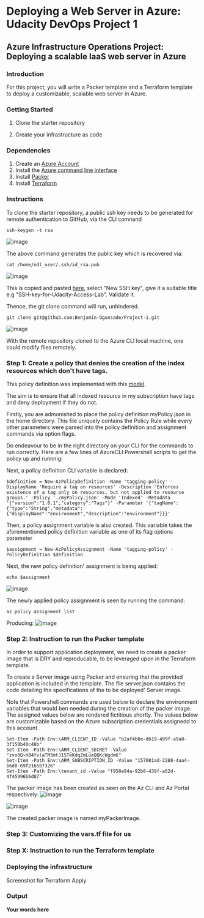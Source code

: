 # Deploying a Web Server in Azure: Udacity DevOps Project 1

## Azure Infrastructure Operations Project: Deploying a scalable IaaS web server in Azure

### Introduction
For this project, you will write a Packer template and a Terraform template to deploy a customizable, scalable web server in Azure.

### Getting Started
1. Clone the starter repository

2. Create your infrastructure as code


### Dependencies
1. Create an [Azure Account](https://portal.azure.com) 
2. Install the [Azure command line interface](https://docs.microsoft.com/en-us/cli/azure/install-azure-cli?view=azure-cli-latest)
3. Install [Packer](https://www.packer.io/downloads)
4. Install [Terraform](https://www.terraform.io/downloads.html)

### Instructions
To clone the starter repository, a public ssh key needs to be generated for remote authentication to GitHub, via the CLI comnand

````
ssh-keygen -t rsa
````
![image](https://user-images.githubusercontent.com/28298236/185976602-ab944906-2b2b-455a-b01b-a0d39e760a6a.png)

The above command generates the public key which is recovered via:

````
cat /home/odl_user/.ssh/id_rsa.pub
````
![image](https://user-images.githubusercontent.com/28298236/185976911-ec54aa80-c6ef-446e-b43a-c01fde7f14ac.png)

This is copied and pasted [here](https://github.com/settings/keys), select "New SSH key", give it a suitable title e.g "SSH-key-for-Udacity-Access-Lab". Validate it.

Thence, the git clone command will run, unhindered.


````
git clone git@github.com:Benjamin-Ogunsade/Project-1.git
````

![image](https://user-images.githubusercontent.com/28298236/185977312-93211a93-712d-4f06-9cd1-a7315e2d8f38.png)


With the remote repository cloned to the Azure CLI local machine, one could modify files remotely.


### Step 1: Create a policy that denies the creation of the index resources which don't have tags.

This policy definition was implemented with this [model](https://portal.azure.com/#view/Microsoft_Azure_Policy/PolicyDetailBlade/definitionId/%2Fproviders%2FMicrosoft.Authorization%2FpolicyDefinitions%2F871b6d14-10aa-478d-b590-94f262ecfa99). 

The aim is to ensure that all indexed resourcs in my subscription have tags and deny deployment if they do not.

Firstly, you are admonished to place the policy definition myPolicy.json in the home directory. This file uniquely contains the Policy Rule while every other parameters were parsed into the policy definition and assignment commands via option flags.

Do endeavour to be in the right directory on your CLI for the commands to run correctly. Here are a few lines of AzureCLI Powershell scripts to get the policy up and runnnig:

Next, a policy definition CLI variable is declared:


````
$definition = New-AzPolicyDefinition -Name 'tagging-policy' -DisplayName 'Require a tag on resources' -Description 'Enforces existence of a tag only on resources, but not applied to resource groups.' -Policy './myPolicy.json' -Mode 'Indexed' -Metadata '{"version":"1.0.1","category":"Tags"}' -Parameter '{"tagName":{"type":"String","metadata":{"displayName":"environment","description":"environment"}}}'
````

Then, a policy assignment variable is also created. This variable takes the aforementioned policy definition variable as one of its flag options parameter

````
$assignment = New-AzPolicyAssignment -Name 'tagging-policy' -PolicyDefinition $definition
````

Next, the new policy definition' assignment is being applied:

````
echo $assignment
````

![image](https://user-images.githubusercontent.com/28298236/185986047-47d093d1-8515-4894-ba70-0e32a668f90c.png)

The newly applied policy assignment is seen by running the command: 
````
az policy assignment list
````
Producing:
![image](https://user-images.githubusercontent.com/28298236/185987562-2a232816-1c76-4d37-b0da-b2d5566a922c.png)


### Step 2: Instruction to run the Packer template

In order to support application deployment, we need to create a packer image that is DRY and reproducable, to be leveraged upon in the Terraform template.


To create a Server image  using Packer and ensuring that the provided application is included in the template.
The file server.json contains the code detailing the specifications of the to be deployed' Server image.

Note that Powershell commands are used below to declare the environment variables that would ben needed during the creation of the packer image. The assigned values below are rendered fictitious shortly. The values below are customizable based on the Azure subscription credentials assignedd to this account.

````
Set-Item -Path Env:\ARM_CLIENT_ID -Value "b2af4b8e-d619-499f-a9a8-3f150b40c48b"
Set-Item -Path Env:\ARM_CLIENT_SECRET -Value "zvo8Q~H84fvlaTM3mtJ1STeKdqZmLueQQKcWgdm6"
Set-Item -Path Env:\ARM_SUBSCRIPTION_ID -Value "157081ad-2288-4aa4-b6d0-69f2165b7326"
Set-Item -Path Env:\tenant_id -Value "f958e84a-92b8-439f-a62d-4f45996b6d07"
````

The packer image has been created as seen on the Az CLI and Az Portal respectively:
![image](https://user-images.githubusercontent.com/28298236/186036585-06ef740c-d2ea-4dd9-8436-b56cb2846aef.png)

![image](https://user-images.githubusercontent.com/28298236/186037315-46025d52-8dd3-44a1-b75b-419210579109.png)

The created packer image is named myPackerImage.


### Step 3: Customizing the vars.tf file for us


### Step X: Instruction to run the Terraform template
### Deploying the infrastructure

Screenshot for Terraform Apply


### Output
**Your words here**
